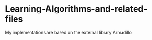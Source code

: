# Learning-Algorithms-and-related-files
My implementations are based on the external library Armadillo
